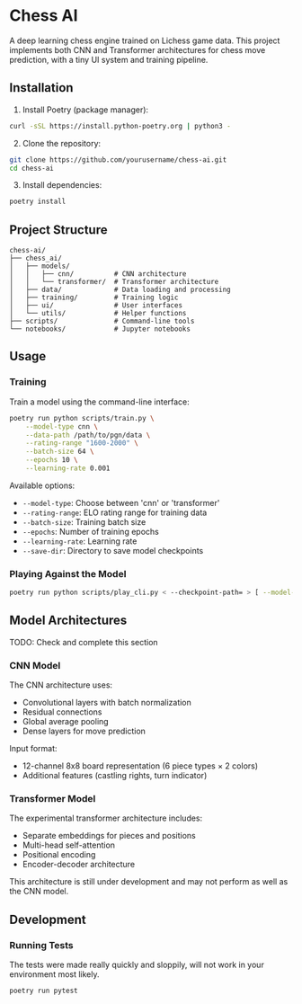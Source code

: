 # Chess AI

A deep learning chess engine trained on Lichess game data. This project implements both CNN and Transformer architectures for chess move prediction, with a tiny UI system and training pipeline.

## Installation

1. Install Poetry (package manager):

```bash
curl -sSL https://install.python-poetry.org | python3 -
```

2. Clone the repository:

```bash
git clone https://github.com/yourusername/chess-ai.git
cd chess-ai
```

3. Install dependencies:

```bash
poetry install
```

## Project Structure

```
chess-ai/
├── chess_ai/
│   ├── models/
│   │   ├── cnn/          # CNN architecture
│   │   └── transformer/  # Transformer architecture
│   ├── data/             # Data loading and processing
│   ├── training/         # Training logic
│   ├── ui/               # User interfaces
│   └── utils/            # Helper functions
├── scripts/              # Command-line tools
└── notebooks/            # Jupyter notebooks
```

## Usage

### Training

Train a model using the command-line interface:

```bash
poetry run python scripts/train.py \
    --model-type cnn \
    --data-path /path/to/pgn/data \
    --rating-range "1600-2000" \
    --batch-size 64 \
    --epochs 10 \
    --learning-rate 0.001
```

Available options:

-   `--model-type`: Choose between 'cnn' or 'transformer'
-   `--rating-range`: ELO rating range for training data
-   `--batch-size`: Training batch size
-   `--epochs`: Number of training epochs
-   `--learning-rate`: Learning rate
-   `--save-dir`: Directory to save model checkpoints

### Playing Against the Model

```bash
poetry run python scripts/play_cli.py < --checkpoint-path= > [ --model-type ] [ --value-checkpoint-path ]
```

## Model Architectures

TODO: Check and complete this section

### CNN Model

The CNN architecture uses:

-   Convolutional layers with batch normalization
-   Residual connections
-   Global average pooling
-   Dense layers for move prediction

Input format:

-   12-channel 8x8 board representation (6 piece types × 2 colors)
-   Additional features (castling rights, turn indicator)

### Transformer Model

The experimental transformer architecture includes:

-   Separate embeddings for pieces and positions
-   Multi-head self-attention
-   Positional encoding
-   Encoder-decoder architecture

This architecture is still under development and may not perform as well as the CNN model.

## Development

### Running Tests

The tests were made really quickly and sloppily, will not work in your environment most likely.

```bash
poetry run pytest
```
